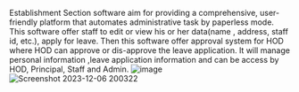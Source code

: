 Establishment Section software aim for providing a comprehensive, user-friendly platform that automates administrative task by paperless mode. This software offer staff to edit or view his or her data(name , address, staff id, etc.), apply for leave. Then this software offer approval system for HOD where HOD can approve or dis-approve the leave application. It will manage personal information ,leave application information and can be access by HOD, Principal, Staff and Admin.
![image](https://github.com/aadityakolhapure/establishment_section/assets/122794685/18c5398b-1db5-4909-931d-e0cdea52f9bb)
![Screenshot 2023-12-06 200322](https://github.com/aadityakolhapure/establishment_section/assets/122794685/48d06fb0-8072-4364-932d-27de8c08bd06)

